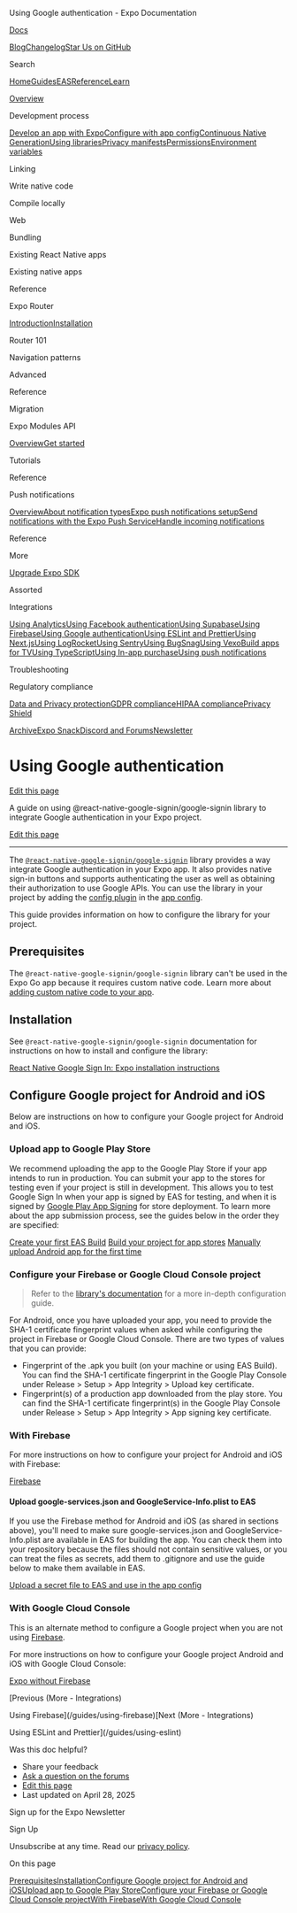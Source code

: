 Using Google authentication - Expo Documentation

[Docs](/)

[Blog](https://expo.dev/blog)[Changelog](https://expo.dev/changelog)[Star Us on GitHub](https://github.com/expo/expo)

Search

[Home](/)[Guides](/guides/overview)[EAS](/eas)[Reference](/versions/latest)[Learn](/tutorial/overview)

[Overview](/guides/overview)

Development process

[Develop an app with Expo](/workflow/overview)[Configure with app config](/workflow/configuration)[Continuous Native Generation](/workflow/continuous-native-generation)[Using libraries](/workflow/using-libraries)[Privacy manifests](/guides/apple-privacy)[Permissions](/guides/permissions)[Environment variables](/guides/environment-variables)

Linking

Write native code

Compile locally

Web

Bundling

Existing React Native apps

Existing native apps

Reference

Expo Router

[Introduction](/router/introduction)[Installation](/router/installation)

Router 101

Navigation patterns

Advanced

Reference

Migration

Expo Modules API

[Overview](/modules/overview)[Get started](/modules/get-started)

Tutorials

Reference

Push notifications

[Overview](/push-notifications/overview)[About notification types](/push-notifications/what-you-need-to-know)[Expo push notifications setup](/push-notifications/push-notifications-setup)[Send notifications with the Expo Push Service](/push-notifications/sending-notifications)[Handle incoming notifications](/push-notifications/receiving-notifications)

Reference

More

[Upgrade Expo SDK](/workflow/upgrading-expo-sdk-walkthrough)

Assorted

Integrations

[Using Analytics](/guides/using-analytics)[Using Facebook authentication](/guides/facebook-authentication)[Using Supabase](/guides/using-supabase)[Using Firebase](/guides/using-firebase)[Using Google authentication](/guides/google-authentication)[Using ESLint and Prettier](/guides/using-eslint)[Using Next.js](/guides/using-nextjs)[Using LogRocket](/guides/using-logrocket)[Using Sentry](/guides/using-sentry)[Using BugSnag](/guides/using-bugsnag)[Using Vexo](/guides/using-vexo)[Build apps for TV](/guides/building-for-tv)[Using TypeScript](/guides/typescript)[Using In-app purchase](/guides/in-app-purchases)[Using push notifications](/guides/using-push-notifications-services)

Troubleshooting

Regulatory compliance

[Data and Privacy protection](/regulatory-compliance/data-and-privacy-protection)[GDPR compliance](/regulatory-compliance/gdpr)[HIPAA compliance](/regulatory-compliance/hipaa)[Privacy Shield](/regulatory-compliance/privacy-shield)

[Archive](/archive)[Expo Snack](https://snack.expo.dev)[Discord and Forums](https://chat.expo.dev)[Newsletter](https://expo.dev/mailing-list/signup)

Using Google authentication
===========================

[Edit this page](https://github.com/expo/expo/edit/main/docs/pages/guides/google-authentication.mdx)

A guide on using @react-native-google-signin/google-signin library to integrate Google authentication in your Expo project.

[Edit this page](https://github.com/expo/expo/edit/main/docs/pages/guides/google-authentication.mdx)

---

The [`@react-native-google-signin/google-signin`](https://github.com/react-native-google-signin/google-signin) library provides a way integrate Google authentication in your Expo app. It also provides native sign-in buttons and supports authenticating the user as well as obtaining their authorization to use Google APIs. You can use the library in your project by adding the [config plugin](/config-plugins/introduction) in the [app config](/versions/latest/config/app).

This guide provides information on how to configure the library for your project.

Prerequisites
-------------

The `@react-native-google-signin/google-signin` library can't be used in the Expo Go app because it requires custom native code. Learn more about [adding custom native code to your app](/workflow/customizing).

Installation
------------

See `@react-native-google-signin/google-signin` documentation for instructions on how to install and configure the library:

[React Native Google Sign In: Expo installation instructions](https://react-native-google-signin.github.io/docs/setting-up/expo)

Configure Google project for Android and iOS
--------------------------------------------

Below are instructions on how to configure your Google project for Android and iOS.

### Upload app to Google Play Store

We recommend uploading the app to the Google Play Store if your app intends to run in production. You can submit your app to the stores for testing even if your project is still in development. This allows you to test Google Sign In when your app is signed by EAS for testing, and when it is signed by [Google Play App Signing](https://support.google.com/googleplay/android-developer/answer/9842756?hl=en) for store deployment. To learn more about the app submission process, see the guides below in the order they are specified:

[Create your first EAS Build](/build/setup)
[Build your project for app stores](/deploy/build-project)
[Manually upload Android app for the first time](https://expo.fyi/first-android-submission)

### Configure your Firebase or Google Cloud Console project

> Refer to the [library's documentation](https://react-native-google-signin.github.io/docs/setting-up/get-config-file) for a more in-depth configuration guide.

For Android, once you have uploaded your app, you need to provide the SHA-1 certificate fingerprint values when asked while configuring the project in Firebase or Google Cloud Console. There are two types of values that you can provide:

* Fingerprint of the .apk you built (on your machine or using EAS Build). You can find the SHA-1 certificate fingerprint in the Google Play Console under Release > Setup > App Integrity > Upload key certificate.
* Fingerprint(s) of a production app downloaded from the play store. You can find the SHA-1 certificate fingerprint(s) in the Google Play Console under Release > Setup > App Integrity > App signing key certificate.

### With Firebase

For more instructions on how to configure your project for Android and iOS with Firebase:

[Firebase](https://react-native-google-signin.github.io/docs/setting-up/expo#expo-and-firebase-authentication)

#### Upload google-services.json and GoogleService-Info.plist to EAS

If you use the Firebase method for Android and iOS (as shared in sections above), you'll need to make sure google-services.json and GoogleService-Info.plist are available in EAS for building the app. You can check them into your repository because the files should not contain sensitive values, or you can treat the files as secrets, add them to .gitignore and use the guide below to make them available in EAS.

[Upload a secret file to EAS and use in the app config](/eas/environment-variables?redirected#use-environment-variables-with-eas-build)

### With Google Cloud Console

This is an alternate method to configure a Google project when you are not using [Firebase](/guides/google-authentication#with-firebase).

For more instructions on how to configure your Google project Android and iOS with Google Cloud Console:

[Expo without Firebase](https://react-native-google-signin.github.io/docs/setting-up/expo#expo-without-firebase)

[Previous (More - Integrations)

Using Firebase](/guides/using-firebase)[Next (More - Integrations)

Using ESLint and Prettier](/guides/using-eslint)

Was this doc helpful?

* Share your feedback
* [Ask a question on the forums](https://chat.expo.dev/)
* [Edit this page](https://github.com/expo/expo/edit/main/docs/pages/guides/google-authentication.mdx)
* Last updated on April 28, 2025

Sign up for the Expo Newsletter

Sign Up

Unsubscribe at any time. Read our [privacy policy](https://expo.dev/privacy).

On this page

[Prerequisites](/guides/google-authentication/#prerequisites)[Installation](/guides/google-authentication/#installation)[Configure Google project for Android and iOS](/guides/google-authentication/#configure-google-project-for-android-and-ios)[Upload app to Google Play Store](/guides/google-authentication/#upload-app-to-google-play-store)[Configure your Firebase or Google Cloud Console project](/guides/google-authentication/#configure-your-firebase-or-google-cloud-console-project)[With Firebase](/guides/google-authentication/#with-firebase)[With Google Cloud Console](/guides/google-authentication/#with-google-cloud-console)
